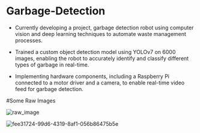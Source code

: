 # Garbage-Detection

- Currently developing a project, garbage detection robot using computer vision and deep learning techniques to automate waste management processes.

- Trained a custom object detection model using YOLOv7 on 6000 images, enabling the robot to accurately identify and classify different types of garbage in real-time.

- Implementing hardware components, including a Raspberry Pi connected to a motor driver and a camera, to enable real-time video feed for garbage detection. <br>

#Some Raw Images

![raw_image](https://github.com/nakul010/Garbage-Detection/assets/75235451/c850dc00-e9e4-43e2-a3ae-415459c99621)

![fee31724-99d6-4319-8af1-056b86475b5e](https://github.com/nakul010/Garbage-Detection/assets/75235451/7d7a0131-dee6-4d9e-aa13-cbe505737cc1)
